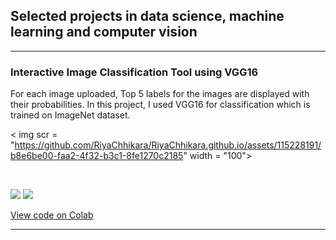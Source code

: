 ## Selected projects in data science, machine learning and computer vision

---

### Interactive Image Classification Tool using VGG16

For each image uploaded, Top 5 labels for the images are displayed with their probabilities. In this project, I used VGG16 for classification which is trained on ImageNet dataset.

< img scr = "https://github.com/RiyaChhikara/RiyaChhikara.github.io/assets/115228191/b8e6be00-faa2-4f32-b3c1-8fe1270c2185" width = "100">
<img scr = "https://github.com/RiyaChhikara/RiyaChhikara.github.io/assets/115228191/66247ddd-6f2d-4bbf-a192-00d582dbdc15"  width = "100">

<img scr = "https://github.com/RiyaChhikara/RiyaChhikara.github.io/assets/115228191/c1feeea7-4ef4-4941-a51e-d2b4eb64cc37" width = "200">
<img scr = "https://github.com/RiyaChhikara/RiyaChhikara.github.io/assets/115228191/c611b3b5-9dca-4eeb-aeab-0c6055a703cf" width = "200">

[![](https://img.shields.io/badge/Python-white?logo=Python)](#) [![](https://img.shields.io/badge/Jupyter-white?logo=Jupyter)](#)

[View code on Colab](https://colab.research.google.com/drive/1c1vrtcP-dPXyx8yLOV-eZ-41zp8xFooc?usp=sharing)

---
